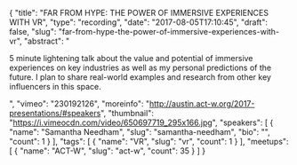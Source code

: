 {
  "title": "FAR FROM HYPE: THE POWER OF IMMERSIVE EXPERIENCES WITH VR",
  "type": "recording",
  "date": "2017-08-05T17:10:45",
  "draft": false,
  "slug": "far-from-hype-the-power-of-immersive-experiences-with-vr",
  "abstract": "<p>5 minute lightening talk about the value and potential of immersive experiences on key industries as well as my personal predictions of the future. I plan to share real-world examples and research from other key influencers in this space.</p>",
  "vimeo": "230192126",
  "moreinfo": "http://austin.act-w.org/2017-presentations/#speakers",
  "thumbnail": "https://i.vimeocdn.com/video/650697719_295x166.jpg",
  "speakers": [
    {
      "name": "Samantha Needham",
      "slug": "samantha-needham",
      "bio": "",
      "count": 1
    }
  ],
  "tags": [
    {
      "name": "VR",
      "slug": "vr",
      "count": 1
    }
  ],
  "meetups": [
    {
      "name": "ACT-W",
      "slug": "act-w",
      "count": 35
    }
  ]
}